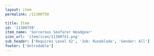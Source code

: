 ```yaml
---
layout: item
permalink: /11300759

title: Item
id: '11300759'
item_name: 'Sorcerous Seafarer Headgear'
icon_url: 'item/icon/11300741.png'
sub_header: ['Requires Level 52', 'Job: Runeblade', 'Gender: All']
footer: ['Untradable']
---
```

